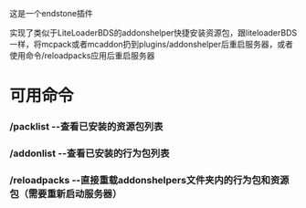 这是一个endstone插件

实现了类似于LiteLoaderBDS的addonshelper快捷安装资源包，跟liteloaderBDS一样，将mcpack或者mcaddon扔到plugins/addonshelper后重启服务器，或者使用命令/reloadpacks应用后重启服务器

<h1>可用命令</h1>
<h3>/packlist    --查看已安装的资源包列表</h3>
<h3>/addonlist   --查看已安装的行为包列表</h3>
<h3>/reloadpacks --直接重载addonshelpers文件夹内的行为包和资源包（需要重新启动服务器）</h3>
